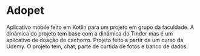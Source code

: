 # Adopet
Aplicativo mobile feito em Kotlin para um projeto em grupo da faculdade. A dinâmica do projeto tem base com a dinâmica do Tinder mas é um aplicativo de doação de cachorro. Projeto feito a partir de um curso da Udemy. O projeto tem, chat, parte de curtida de fotos e banco de dados.
